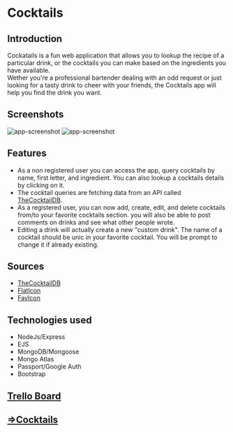 # Cocktails

## Introduction
Cockatails is a fun web application that allows you to lookup the recipe of a particular drink, or the cocktails you can make based on the ingredients you have available. <br/>
Wether you're a professional bartender dealing with an odd request or just looking for a tasty drink to cheer with your friends, the Cocktails app will help you find the drink you want.

## Screenshots

![app-screenshot](https://i.imgur.com/nCySv83.jpg)
![app-screenshot](https://i.imgur.com/Al4cit5.png)

## Features

- As a non registered user you can access the app, query cocktails by name, first letter, and ingredient. You can also lookup a cocktails details by clicking on it.
- The cocktail queries are fetching data from an API called [TheCocktailDB](https://www.thecocktaildb.com/).
- As a registered user, you can now add, create, edit, and delete cocktails from/to your favorite cocktails section. you will also be able to post comments on drinks and see what other people wrote.
- Editing a drink will actually create a new "custom drink". The name of a cocktail should be unic in your favorite cocktail. You will be prompt to change it if already existing.

## Sources

- [TheCocktailDB](https://www.thecocktaildb.com/)
- [FlatIcon](https://www.flaticon.com/)
- [FavIcon](https://www.favicon.cc/)

## Technologies used

- NodeJs/Express
- EJS
- MongoDB/Mongoose
- Mongo Atlas
- Passport/Google Auth
- Bootstrap

## [Trello Board](https://trello.com/b/t9QauKDx/sei-cc9-project-2)

## [=>Cocktails](https://my-favorite-cocktails-app.herokuapp.com/drinks)
